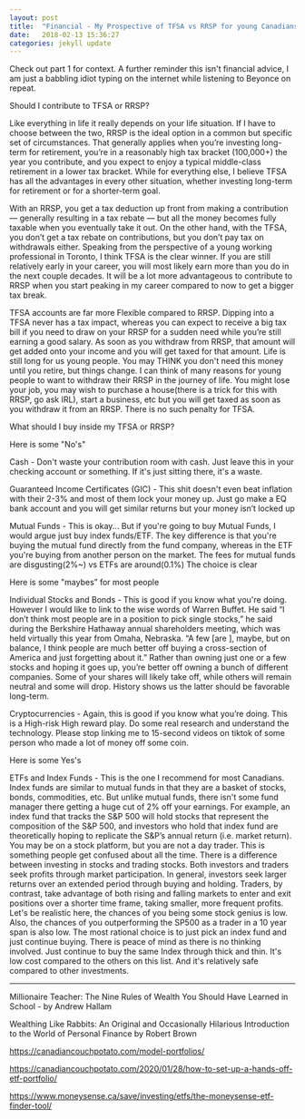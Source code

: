 ```yaml
---
layout: post
title:  "Financial - My Prospective of TFSA vs RRSP for young Canadians PART 2"
date:   2018-02-13 15:36:27
categories: jekyll update
---
```




Check out part 1 for context. A further reminder this isn't financial advice, I am just a babbling idiot typing on the internet while listening to Beyonce on repeat. 


Should I contribute to TFSA or RRSP?


Like everything in life it really depends on your life situation. If I have to choose between the two, RRSP is the ideal option in a common but specific set of circumstances. That generally applies when you’re investing long-term for retirement, you’re in a reasonably high tax bracket (100,000+) the year you contribute, and you expect to enjoy a typical middle-class retirement in a lower tax bracket. While for everything else, I believe TFSA has all the advantages in every other situation, whether investing long-term for retirement or for a shorter-term goal.


With an RRSP, you get a tax deduction up front from making a contribution — generally resulting in a tax rebate — but all the money becomes fully taxable when you eventually take it out. On the other hand, with the TFSA, you don’t get a tax rebate on contributions, but you don’t pay tax on withdrawals either. Speaking from the perspective of a young working professional in Toronto, I think TFSA is the clear winner. If you are still relatively early in your career, you will most likely earn more than you do in the next couple decades. It will be a lot more advantageous to contribute to RRSP when you start peaking in my career compared to now to get a bigger tax break. 

TFSA accounts are far more Flexible compared to RRSP.  Dipping into a TFSA never has a tax impact, whereas you can expect to receive a big tax bill if you need to draw on your RRSP for a sudden need while you’re still earning a good salary. As soon as you withdraw from RRSP, that amount will get added onto your income and you will get taxed for that amount. Life is still long for us young people. You may THINK you don't need this money until you retire, but things change. I can think of many reasons for young people to want to withdraw their RRSP in the journey of life. You might lose your job, you may wish to purchase a house(there is a trick for this with RRSP, go ask IRL), start a business, etc but you will get taxed as soon as you withdraw it from an RRSP. There is no such penalty for TFSA.


What should I buy inside my TFSA or RRSP?


Here is some "No's"

Cash - Don't waste your contribution room with cash. Just leave this in your checking account or something. If it's just sitting there, it's a waste.

Guaranteed Income Certificates (GIC) - This shit doesn't even beat inflation with their 2-3% and most of them lock your money up. Just go make a EQ bank account and you will get similar returns but your money isn’t locked up

Mutual Funds - This is okay... But if you're going to buy Mutual Funds, I would argue just buy index funds/ETF.  The key difference is that you're buying the mutual fund directly from the fund company, whereas in the ETF you're buying from another person on the market. The fees for mutual funds are disgusting(2%~) vs ETFs are around(0.1%)  The choice is clear


Here is some "maybes” for most people


Individual Stocks and Bonds - This is good if you know what you're doing.  However I would like to link to the wise words of Warren Buffet. He said “I don’t think most people are in a position to pick single stocks,” he said during the Berkshire Hathaway annual shareholders meeting, which was held virtually this year from Omaha, Nebraska. “A few [are ], maybe, but on balance, I think people are much better off buying a cross-section of America and just forgetting about it.” Rather than owning just one or a few stocks and hoping it goes up, you’re better off owning a bunch of different companies. Some of your shares will likely take off, while others will remain neutral and some will drop. History shows us the latter should be favorable long-term. 


Cryptocurrencies - Again, this is good if you know what you’re doing. This is a High-risk High reward play. Do some real research and understand the technology. Please stop linking me to 15-second videos on tiktok of some person who made a lot of money off some coin.

Here is some Yes's


ETFs and Index Funds - This is the one I recommend for most Canadians. Index funds are similar to mutual funds in that they are a basket of stocks, bonds, commodities, etc. But unlike mutual funds, there isn't some fund manager there getting a huge cut of 2% off your earnings. For example, an index fund that tracks the S&P 500 will hold stocks that represent the composition of the S&P 500, and investors who hold that index fund are theoretically hoping to replicate the S&P’s annual return (i.e. market return). You may be on a stock platform, but you are not a day trader. This is something people get confused about all the time. There is a difference between investing in stocks and trading stocks. Both investors and traders seek profits through market participation. In general, investors seek larger returns over an extended period through buying and holding. Traders, by contrast, take advantage of both rising and falling markets to enter and exit positions over a shorter time frame, taking smaller, more frequent profits. Let's be realistic here, the chances of you being some stock genius is low. Also, the chances of you outperforming the SP500 as a trader in a 10 year span is also low. The most rational choice is to just pick an index fund and just continue buying. There is peace of mind as there is no thinking involved. Just continue to buy the same Index through thick and thin. It's low cost compared to the others on this list. And it's relatively safe compared to other investments.


_________________________

Millionaire Teacher: The Nine Rules of Wealth You Should Have Learned in School  - by Andrew Hallam

Wealthing Like Rabbits: An Original and Occasionally Hilarious Introduction to the World of Personal Finance by Robert Brown

https://canadiancouchpotato.com/model-portfolios/

https://canadiancouchpotato.com/2020/01/28/how-to-set-up-a-hands-off-etf-portfolio/

https://www.moneysense.ca/save/investing/etfs/the-moneysense-etf-finder-tool/